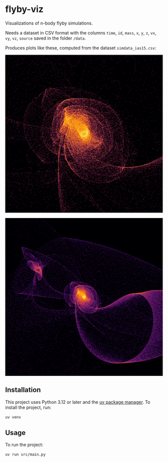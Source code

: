 # flyby-viz

Visualizations of n-body flyby simulations.

Needs a dataset in CSV format with the columns `time`, `id`, `mass`, `x`, `y`,
`z`, `vx`, `vy`, `vz`, `source` saved in the folder `/data`.

Produces plots like these, computed from the dataset `simdata_ias15.csv`:

![flyby](README_files/snap_0.png)

![flyby](README_files/snap_1.png)

## Installation

This project uses Python 3.12 or later and the [uv package
manager](https://github.com/astral-sh/uv). To install the project, run:

```bash
uv venv
```

## Usage

To run the project:

```bash
uv run src/main.py
```
